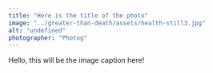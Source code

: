 ```yaml
---
title: "Here is the title of the photo"
image: "../greater-than-death/assets/health-still3.jpg"
alt: "undefined"
photographer: "Photog"
---
```


Hello, this will be the image caption here!